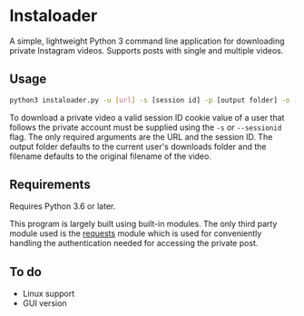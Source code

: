 # Instaloader

A simple, lightweight Python 3 command line application for downloading private Instagram videos. Supports posts with single and multiple videos.

## Usage

```bash
python3 instaloader.py -u [url] -s [session id] -p [output folder] -o [output filename]
```

To download a private video a valid session ID cookie value of a user that follows the private account must be supplied using the `-s` or `--sessionid` flag. The only required arguments are the URL and the session ID. The output folder defaults to the current user's downloads folder and the filename defaults to the original filename of the video.

## Requirements

Requires Python 3.6 or later.

This program is largely built using built-in modules. The only third party module used is the [requests](https://pypi.org/project/requests/) module which is used for conveniently handling the authentication needed for accessing the private post.

## To do
* Linux support
* GUI version
